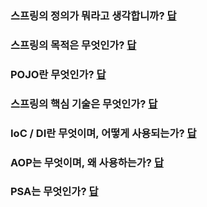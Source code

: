 ### 스프링의 정의가 뭐라고 생각합니까? [답](./1.%20스프링의%20정의.md#스프링의-정의)

### 스프링의 목적은 무엇인가? [답](./2.%20스프링의%20목적.md#복잡함을-상대하는-spring의-전략)

### POJO란 무엇인가? [답](./3.%20POJO%20프로그래밍.md#2-pojo란-무엇인가)

### 스프링의 핵심 기술은 무엇인가? [답](./4.%20스프링의%20기술.md)

### IoC / DI란 무엇이며, 어떻게 사용되는가? [답](./4.%20스프링의%20기술.md#1-제어의-역전ioc--의존관계-주입di)

### AOP는 무엇이며, 왜 사용하는가? [답](./4.%20스프링의%20기술.md#2-애스펙트-지향-프로그래밍aop)

### PSA는 무엇인가? [답](./4.%20스프링의%20기술.md#3-포터블-서비스-추상화-psa)

